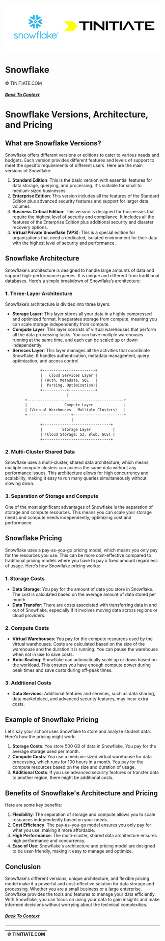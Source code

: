 ![Snowflake Tinitiate Image](snowflake_tinitiate.png)
# Snowflake
&copy; TINITIATE.COM

##### [Back To Context](./README.md)

# Snowflake Versions, Architecture, and Pricing

## What are Snowflake Versions?

Snowflake offers different versions or editions to cater to various needs and budgets. Each version provides different features and levels of support to meet the specific requirements of different users. Here are the main versions of Snowflake:

1. **Standard Edition**: This is the basic version with essential features for data storage, querying, and processing. It's suitable for small to medium-sized businesses.
2. **Enterprise Edition**: This version includes all the features of the Standard Edition plus advanced security features and support for larger data volumes.
3. **Business Critical Edition**: This version is designed for businesses that require the highest level of security and compliance. It includes all the features of the Enterprise Edition plus additional security and disaster recovery options.
4. **Virtual Private Snowflake (VPS)**: This is a special edition for organizations that need a dedicated, isolated environment for their data with the highest level of security and performance.

## Snowflake Architecture

Snowflake's architecture is designed to handle large amounts of data and support high-performance queries. It is unique and different from traditional databases. Here’s a simple breakdown of Snowflake’s architecture:

### 1. **Three-Layer Architecture**

Snowflake’s architecture is divided into three layers:

- **Storage Layer**: This layer stores all your data in a highly compressed and optimized format. It separates storage from compute, meaning you can scale storage independently from compute.
- **Compute Layer**: This layer consists of virtual warehouses that perform all the data processing tasks. You can have multiple warehouses running at the same time, and each can be scaled up or down independently.
- **Services Layer**: This layer manages all the activities that coordinate Snowflake. It handles authentication, metadata management, query optimization, and access control.

  
```plaintext
                +------------------------+
                |   Cloud Services Layer |
                | (Auth, Metadata, SQL   |
                |  Parsing, Optimization)|
                +-----------+------------+
                            |
         +--------------------------------------------+
         |                 Compute Layer              |
         | (Virtual Warehouses - Multiple Clusters)   |
         +--------------------+-----------------------+
                              |
                +-------------------------------+
                |         Storage Layer          |
                | (Cloud Storage: S3, Blob, GCS) |
                +-------------------------------+
```

### 2. **Multi-Cluster Shared Data**

Snowflake uses a multi-cluster, shared data architecture, which means multiple compute clusters can access the same data without any performance issues. This architecture allows for high concurrency and scalability, making it easy to run many queries simultaneously without slowing down.

### 3. **Separation of Storage and Compute**

One of the most significant advantages of Snowflake is the separation of storage and compute resources. This means you can scale your storage needs and compute needs independently, optimizing cost and performance.

## Snowflake Pricing

Snowflake uses a pay-as-you-go pricing model, which means you only pay for the resources you use. This can be more cost-effective compared to traditional pricing models where you have to pay a fixed amount regardless of usage. Here’s how Snowflake pricing works:

### 1. **Storage Costs**

- **Data Storage**: You pay for the amount of data you store in Snowflake. The cost is calculated based on the average amount of data stored per month.
- **Data Transfer**: There are costs associated with transferring data in and out of Snowflake, especially if it involves moving data across regions or cloud providers.

### 2. **Compute Costs**

- **Virtual Warehouses**: You pay for the compute resources used by the virtual warehouses. Costs are calculated based on the size of the warehouse and the duration it is running. You can pause the warehouse when not in use to save costs.
- **Auto-Scaling**: Snowflake can automatically scale up or down based on the workload. This ensures you have enough compute power during peak times and save costs during off-peak times.

### 3. **Additional Costs**

- **Data Services**: Additional features and services, such as data sharing, data marketplace, and advanced security features, may incur extra costs.

## Example of Snowflake Pricing

Let’s say your school uses Snowflake to store and analyze student data. Here’s how the pricing might work:

1. **Storage Costs**: You store 500 GB of data in Snowflake. You pay for the average storage used per month.
2. **Compute Costs**: You use a medium-sized virtual warehouse for data processing, which runs for 100 hours in a month. You pay for the compute resources based on the size and duration of usage.
3. **Additional Costs**: If you use advanced security features or transfer data to another region, there might be additional costs.

## Benefits of Snowflake's Architecture and Pricing

Here are some key benefits:

1. **Flexibility**: The separation of storage and compute allows you to scale resources independently based on your needs.
2. **Cost Efficiency**: The pay-as-you-go model ensures you only pay for what you use, making it more affordable.
3. **High Performance**: The multi-cluster, shared data architecture ensures high performance and concurrency.
4. **Ease of Use**: Snowflake's architecture and pricing model are designed to be user-friendly, making it easy to manage and optimize.

## Conclusion

Snowflake's different versions, unique architecture, and flexible pricing model make it a powerful and cost-effective solution for data storage and processing. Whether you are a small business or a large enterprise, Snowflake provides the tools and features to manage your data efficiently. With Snowflake, you can focus on using your data to gain insights and make informed decisions without worrying about the technical complexities.

##### [Back To Context](./README.md)
***
| &copy; TINITIATE.COM |
|----------------------|
